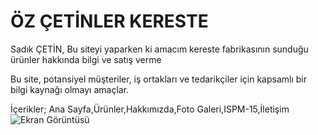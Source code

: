 # ÖZ ÇETİNLER KERESTE

Sadık ÇETİN, Bu siteyi yaparken ki amacım kereste fabrikasının sunduğu ürünler hakkında bilgi ve satış verme

 Bu site, potansiyel müşteriler, iş ortakları ve tedarikçiler için kapsamlı bir bilgi kaynağı olmayı amaçlar.

İçerikler;
Ana Sayfa,Ürünler,Hakkımızda,Foto Galeri,ISPM-15,İletişim
![Ekran Görüntüsü](../OZCETINLER/IMAGES/yapay%20zeka%20özçetinler.png)
                                                                                                     
